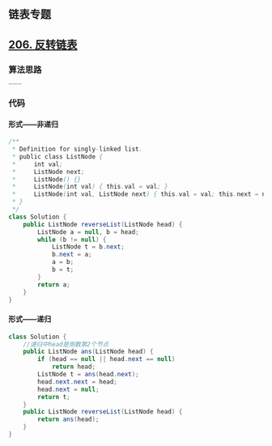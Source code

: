 ## 链表专题

## [206. 反转链表](https://leetcode-cn.com/problems/reverse-linked-list/)

### 算法思路

<img src="C:\Users\app\Desktop\IMG_20220209_173608.jpg" alt="IMG_20220209_173608" style="zoom: 15%;" />

### 代码

#### 形式——非递归

```java
/**
 * Definition for singly-linked list.
 * public class ListNode {
 *     int val;
 *     ListNode next;
 *     ListNode() {}
 *     ListNode(int val) { this.val = val; }
 *     ListNode(int val, ListNode next) { this.val = val; this.next = next; }
 * }
 */
class Solution {
    public ListNode reverseList(ListNode head) {
        ListNode a = null, b = head;
        while (b != null) {
            ListNode t = b.next;
            b.next = a;
            a = b;
            b = t;
        }
        return a;
    }
}
```

#### 形式——递归

```java
class Solution {
    //递归中head是倒数第2个节点
    public ListNode ans(ListNode head) {
        if (head == null || head.next == null)
            return head;
        ListNode t = ans(head.next);
        head.next.next = head;
        head.next = null;
        return t;
    }
    public ListNode reverseList(ListNode head) {
        return ans(head);
    }
}
```